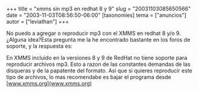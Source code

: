 +++
title = "xmms sin mp3 en redhat 8 y 9"
slug = "20031103085650566"
date = "2003-11-03T08:56:50-06:00"
[taxonomies]
tema = ["anuncios"]
autor = ["leviathan"]
+++

No puedo a agregar o reproducir mp3 con el XMMS en redhat 8 y/o 9.
¿Alguna idea?Esta pregunta me la he encontrado bastante en los foros de
soporte, y la respuesta es:

En XMMS incluido en la versiones 8 y 9 de RedHat no tiene soporte para
reproducir archivos mp3. Esto a razon de las constantes demandas de las
disqueras y de la papatente del formato. Asi que si quieres reproducir
este tipo de archivos, lo mas recomendabe es bajar el programa desde
[www.xmms.org](www.xmms.org)
